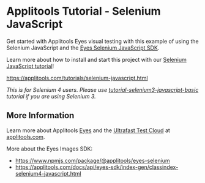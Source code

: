 # Applitools Tutorial - Selenium JavaScript

Get started with Applitools Eyes visual testing with this example of using the Selenium JavaScript and the [Eyes Selenium JavaScript SDK](https://www.npmjs.com/package/@applitools/eyes-selenium).

Learn more about how to install and start this project with our [Selenium JavaScript tutorial](https://applitools.com/tutorials/selenium-javascript.html)!

<https://applitools.com/tutorials/selenium-javascript.html>

*This is for Selenium 4 users. Please use [tutorial-selenium3-javascript-basic](https://github.com/applitools/tutorial-selenium3-javascript-basic) tutorial if you are using Selenium 3.*

## More Information

Learn more about Applitools [Eyes](https://info.applitools.com/ucY77) and the [Ultrafast Test Cloud](https://info.applitools.com/ucY78) at [applitools.com](https://info.applitools.com/ucY76).

More about the Eyes Images SDK:
* https://www.npmjs.com/package/@applitools/eyes-selenium
* https://applitools.com/docs/api/eyes-sdk/index-gen/classindex-selenium4-javascript.html